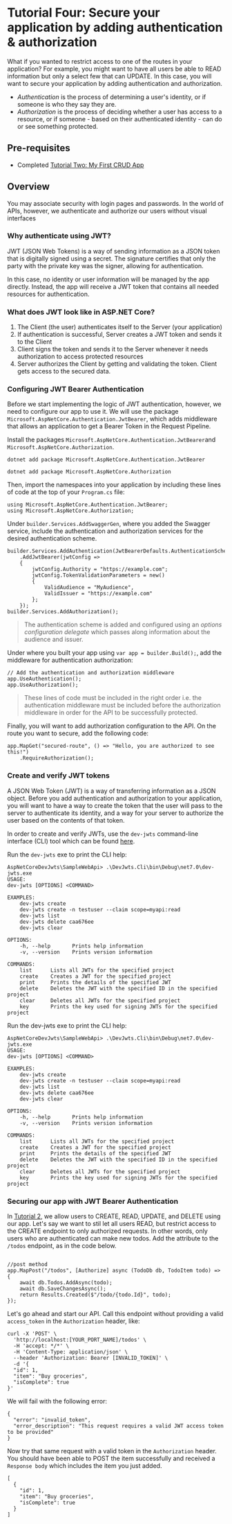 # Tutorial Four: Secure your application by adding authentication & authorization

What if you wanted to restrict access to one of the routes in your application? For example, you might want to have all users be able to READ information but only a select few that can UPDATE. In this case, you will want to secure your application by adding authentication and authorization.

- _Authentication_ is the process of determining a user's identity, or if someone is who they say they are. 
- _Authorization_ is the process of deciding whether a user has access to a resource, or if someone - based on their authenticated identity - can do or see something protected.

## Pre-requisites

- Completed [Tutorial Two: My First CRUD App](crud.md)

## Overview

You may associate security with login pages and passwords. In the world of APIs, however, we authenticate and authorize our users without visual interfaces

### Why authenticate using JWT?

JWT (JSON Web Tokens) is a way of sending information as a JSON token that is digitally signed using a secret. The signature certifies that only the party with the private key was the signer, allowing for authentication.

In this case, no identity or user information will be managed by the app directly. Instead, the app will receive a JWT token that contains all needed resources for authentication. 

### What does JWT look like in ASP.NET Core?

1. The Client (the user) authenticates itself to the Server (your application)
2. If authentication is successful, Server creates a JWT token and sends it to the Client
3. Client signs the token and sends it to the Server whenever it needs authorization to access protected resources
4. Server authorizes the Client by getting and validating the token. Client gets access to the secured data. 

### Configuring JWT Bearer Authentication

Before we start implementing the logic of JWT authentication, however, we need to configure our app to use it. We will use the package `Microsoft.AspNetCore.Authentication.JwtBearer`, which adds middleware that allows an application to get a Bearer Token in the Request Pipeline. 

Install the packages `Microsoft.AspNetCore.Authentication.JwtBearer`and `Microsoft.AspNetCore.Authorization`. 

`dotnet add package Microsoft.AspNetCore.Authentication.JwtBearer`

`dotnet add package Microsoft.AspNetCore.Authorization`

Then, import the namespaces into your application by including these lines of code at the top of your `Program.cs` file:

``` 
using Microsoft.AspNetCore.Authentication.JwtBearer;
using Microsoft.AspNetCore.Authorization; 
```

Under `builder.Services.AddSwaggerGen`, where you added the Swagger service, include the authentication and authorization services for the desired authentication scheme.

```
builder.Services.AddAuthentication(JwtBearerDefaults.AuthenticationScheme)
    .AddJwtBearer(jwtConfig =>
    {
        jwtConfig.Authority = "https://example.com";
        jwtConfig.TokenValidationParameters = new()
        {
            ValidAudience = "MyAudience",
            ValidIssuer = "https://example.com"
        };
    });
builder.Services.AddAuthorization();
```
> The authentication scheme is added and configured using an _options configuration delegate_ which passes along information about the audience and issuer.

Under where you built your app using `var app = builder.Build();`, add the middleware for authentication authorization:

```
// Add the authentication and authorization middleware
app.UseAuthentication();
app.UseAuthorization();
```

> These lines of code must be included in the right order i.e. the authentication middleware must be included before the authorization middleware in order for the API to be successfully protected.

Finally, you will want to add authorization configuration to the API. On the route you want to secure, add the following code: 

```
app.MapGet("secured-route", () => "Hello, you are authorized to see this!")
    .RequireAuthorization();
```
### Create and verify JWT tokens

A JSON Web Token (JWT) is a way of transferring information as a JSON object. Before you add authentication and authorization to your application, you will want to have a way to create the token that the user will pass to the server to authenticate its identity, and a way for your server to authorize the user based on the contents of that token.

In order to create and verify JWTs, use the `dev-jwts` command-line interface (CLI) tool which can be found [here](https://github.com/DamianEdwards/AspNetCoreDevJwts). 

Run the `dev-jwts` exe to print the CLI help:

```
AspNetCoreDevJwts\SampleWebApi> .\DevJwts.Cli\bin\Debug\net7.0\dev-jwts.exe
USAGE:
dev-jwts [OPTIONS] <COMMAND>

EXAMPLES:
    dev-jwts create
    dev-jwts create -n testuser --claim scope=myapi:read
    dev-jwts list
    dev-jwts delete caa676ee
    dev-jwts clear

OPTIONS:
    -h, --help       Prints help information
    -v, --version    Prints version information

COMMANDS:
    list      Lists all JWTs for the specified project
    create    Creates a JWT for the specified project
    print     Prints the details of the specified JWT
    delete    Deletes the JWT with the specified ID in the specified project
    clear     Deletes all JWTs for the specified project
    key       Prints the key used for signing JWTs for the specified project

```

Run the dev-jwts exe to print the CLI help:

```
AspNetCoreDevJwts\SampleWebApi> .\DevJwts.Cli\bin\Debug\net7.0\dev-jwts.exe
USAGE:
dev-jwts [OPTIONS] <COMMAND>

EXAMPLES:
    dev-jwts create
    dev-jwts create -n testuser --claim scope=myapi:read
    dev-jwts list
    dev-jwts delete caa676ee
    dev-jwts clear

OPTIONS:
    -h, --help       Prints help information
    -v, --version    Prints version information

COMMANDS:
    list      Lists all JWTs for the specified project
    create    Creates a JWT for the specified project
    print     Prints the details of the specified JWT
    delete    Deletes the JWT with the specified ID in the specified project
    clear     Deletes all JWTs for the specified project
    key       Prints the key used for signing JWTs for the specified project

```

### Securing our app with JWT Bearer Authentication


In [Tutorial 2](crud.md), we allow users to CREATE, READ, UPDATE, and DELETE using our app. Let's say we want to stil let all users READ, but restrict access to the CREATE endpoint to only authorized requests. In other words, only users who are authenticated can make new todos. Add the attribute to the `/todos` endpoint, as in the code below.

```

//post method
app.MapPost("/todos", [Authorize] async (TodoDb db, TodoItem todo) =>
{
    await db.Todos.AddAsync(todo);
    await db.SaveChangesAsync();
    return Results.Created($"/todo/{todo.Id}", todo);
});

```

Let's go ahead and start our API. Call this endpoint without providing a valid `access_token` in the `Authorization` header, like:

```
curl -X 'POST' \
  'http://localhost:[YOUR_PORT_NAME]/todos' \
  -H 'accept: */*' \
  -H 'Content-Type: application/json' \
  --header 'Authorization: Bearer [INVALID_TOKEN]' \
  -d '{
  "id": 1,
  "item": "Buy groceries",
  "isComplete": true
}'
```

We will fail with the following error: 

```
{
  "error": "invalid_token",
  "error_description": "This request requires a valid JWT access token to be provided"
}
```

Now try that same request with a valid token in the `Authorization` header. You should have been able to POST the item successfully and received a `Response body` which includes the item you just added.

```
[
  {
    "id": 1,
    "item": "Buy groceries",
    "isComplete": true
  }
]
```

